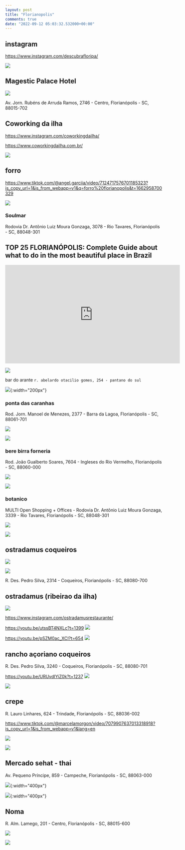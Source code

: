 ```yaml
---
layout: post
title: "Florianopolis"
comments: true
date: "2022-09-12 05:03:32.532000+00:00"
---
```


## instagram

https://www.instagram.com/descubrafloripa/

![](/assets/img/1Y1_-7P-i_2ad9a13a6a7a6c0009fc13be95dd9692.png)


## Magestic Palace Hotel

![](/assets/img/1Y1_-7P-i_059a46942ab397892b34d0476d8aa5e3.png)

Av. Jorn. Rubéns de Arruda Ramos, 2746 - Centro, Florianópolis - SC, 88015-702

## Coworking da ilha

https://www.instagram.com/coworkingdailha/

https://www.coworkingdailha.com.br/

![](/assets/img/1Y1_-7P-i_adc5df265674b5181b21f9f738dce2da.png)




## forro 

https://www.tiktok.com/@angel.garciia/video/7124717576701185323?is_copy_url=1&is_from_webapp=v1&q=forro%20florianopolis&t=1662958700329

![](/assets/img/1Y1_-7P-i_4188c23530bb55fcd900dbb727bc34ea.png)


### Soulmar
Rodovia Dr. Antônio Luiz Moura Gonzaga, 3078 - Rio Tavares, Florianópolis - SC, 88048-301

## TOP 25 FLORIANÓPOLIS: Complete Guide about what to do in the most beautiful place in Brazil

<iframe width="560" height="315" src="https://www.youtube.com/embed/yRhE1gvBtMw" title="YouTube video player" frameborder="0" allow="accelerometer; autoplay; clipboard-write; encrypted-media; gyroscope; picture-in-picture" allowfullscreen></iframe>

![](/assets/img/1Y1_-7P-i_31baf47e68f853a3c7f83767d6c7906b.png)

bar do arante
`r. abelardo otacilio gomes, 254 - pantano do sul`

![](/assets/img/1Y1_-7P-i_c1a51b5c7d203c5c4693961618fc168c.png){:width="200px"}


### ponta das caranhas

Rod. Jorn. Manoel de Menezes, 2377 - Barra da Lagoa, Florianópolis - SC, 88061-701

![](/assets/img/1Y1_-7P-i_aca777108090c55fadde0edb27d32cce.png)

![](/assets/img/1Y1_-7P-i_67c6bc6efd6bf39007b1775e3c269c3c.png)

### bere birra forneria

Rod. João Gualberto Soares, 7604 - Ingleses do Rio Vermelho, Florianópolis - SC, 88060-000

![](/assets/img/1Y1_-7P-i_1a191e80d7621171e8588cb6cf4c1ef8.png)

![](/assets/img/1Y1_-7P-i_454ba129e211cae6f6606271e18bc564.png)

### botanico

MULTI Open Shopping + Offices - Rodovia Dr. Antônio Luiz Moura Gonzaga, 3339 - Rio Tavares, Florianópolis - SC, 88048-301

![](/assets/img/1Y1_-7P-i_22ec220bf8de16cd369fc3078592356c.png)

![](/assets/img/1Y1_-7P-i_827a2dc029647a5a04cbb619239a9bce.png)

## ostradamus coqueiros

![](/assets/img/1Y1_-7P-i_e45bdbd55af7814209ed114705215034.png)

![](/assets/img/1Y1_-7P-i_3487dd8e1d85d7bbd26f4ee54d2a83e1.png)


R. Des. Pedro Silva, 2314 - Coqueiros, Florianópolis - SC, 88080-700

## ostradamus (ribeirao da ilha)

![](/assets/img/1Y1_-7P-i_9476e62485433cd163d80ff9ccbfa5a4.png)

https://www.instagram.com/ostradamusrestaurante/

https://youtu.be/utssBT4NXLc?t=1399
![](/assets/img/1Y1_-7P-i_3ae4cff93fb240499996968908665d35.png)

https://youtu.be/pSZM0ac_XCI?t=654
![](/assets/img/1Y1_-7P-i_02b83dd9605f4f10b9228921470d1d3d.png)

## rancho açoriano coqueiros

R. Des. Pedro Silva, 3240 - Coqueiros, Florianópolis - SC, 88080-701

https://youtu.be/URUvdIYiZ0k?t=1237
![](/assets/img/1Y1_-7P-i_e625e1bd20f75cee622d5e0fbf5e03ce.png)

![](/assets/img/1Y1_-7P-i_fe7cd9a8f19768695e9e35d33229f40b.png)


## crepe

R. Lauro Linhares, 624 - Trindade, Florianópolis - SC, 88036-002

https://www.tiktok.com/@marcelamorgon/video/7079907637013318918?is_copy_url=1&is_from_webapp=v1&lang=en

![](/assets/img/1Y1_-7P-i_ed01eec68d8b56a76a252132076c0446.png)

![](/assets/img/1Y1_-7P-i_e864bc37d0a1a9a5f3330364772d424d.png)

## Mercado sehat - thai

Av. Pequeno Príncipe, 859 - Campeche, Florianópolis - SC, 88063-000

![](/assets/img/1Y1_-7P-i_c86994ab2c4d54f8d70f7d098d1ba972.png){:width="400px"}

![](/assets/img/1Y1_-7P-i_d8606ac972ef77c8fc0a9d411828af3b.png){:width="400px"}

## Noma

R. Alm. Lamego, 201 - Centro, Florianópolis - SC, 88015-600

![](/assets/img/1Y1_-7P-i_185389217fcf1566686e21b997c9211f.png)

![](/assets/img/1Y1_-7P-i_6dc4da46231a08d4128806043ea52d15.png)









